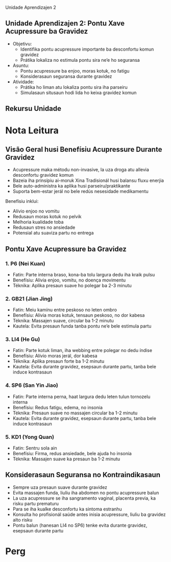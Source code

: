 Unidade Aprendizajen 2

## Unidade Aprendizajen 2: Pontu Xave Acupressure ba Gravidez
- Objetivu:
  * Identifika pontu acupressure importante ba desconfortu komun gravidez
  * Prátika lokaliza no estimula pontu sira ne’e ho seguransa
- Asuntu:
  * Pontu acupressure ba enjoo, moras kotuk, no fatigu 
  * Konsiderasaun seguransa durante gravidez
- Atividade:
  * Prátika ho liman atu lokaliza pontu sira iha parseiru
  * Simulasaun situsaun hodi lida ho keixa gravidez komun

## Rekursu Unidade 

# Nota Leitura

## Visão Geral husi Benefísiu Acupressure Durante Gravidez

- Acupressure maka métodu non-invasive, la uza droga atu allevia desconfortu gravidez komun
- Bazeia iha prinsípiu ai-moruk Xina Tradisionál husi balansu fluxu enerjia
- Bele auto-administra ka aplika husi parseiru/praktikante
- Suporta bem-estar jerál no bele redús nesesidade medikamentu

Benefísiu inklui:
- Alívio enjoo no vomitu
- Redusaun moras kotuk no pelvik
- Melhoria kualidade toba
- Redusaun stres no ansiedade
- Potensial atu suaviza partu no entrega

## Pontu Xave Acupressure ba Gravidez

### 1. P6 (Nei Kuan)
- Fatin: Parte interna braso, kona-ba tolu largura dedu iha kraik pulsu
- Benefísiu: Alivia enjoo, vomitu, no doença movimentu
- Téknika: Aplika presaun suave ho polegar ba 2-3 minutu

### 2. GB21 (Jian Jing)
- Fatin: Meiu kamínu entre peskoso no leten ombro
- Benefísiu: Alivia moras kotuk, tensaun peskoso, no dor kabesa
- Téknika: Massajen suave, circular ba 1-2 minutu
- Kautela: Evita presaun funda tanba pontu ne’e bele estimula partu

### 3. LI4 (He Gu)
- Fatin: Parte kotuk liman, iha webbing entre polegar no dedu índise
- Benefísiu: Alívio moras jerál, dor kabesa
- Téknika: Aplika presaun forte ba 1-2 minutu
- Kautela: Evita durante gravidez, esepsaun durante partu, tanba bele induce kontrasaun

### 4. SP6 (San Yin Jiao)
- Fatin: Parte interna perna, haat largura dedu leten tulun tornozelu interna
- Benefísiu: Redus fatigu, edema, no insonia
- Téknika: Presaun suave no massajen circular ba 1-2 minutu
- Kautela: Evita durante gravidez, esepsaun durante partu, tanba bele induce kontrasaun

### 5. KD1 (Yong Quan)
- Fatin: Sentru sola ain
- Benefísiu: Firma, redus ansiedade, bele ajuda ho insonia
- Téknika: Massajen suave ka presaun ba 1-2 minutu

## Konsiderasaun Seguransa no Kontraindikasaun

- Sempre uza presaun suave durante gravidez
- Evita massajen funda, liuliu iha abdomen no pontu acupressure balun
- La uza acupressure se iha sangramento vaginal, placenta previa, ka risku partu prematuru
- Para se iha kualke desconfortu ka sintoma estranhu
- Konsulta ho profisionál saúde antes inisia acupressure, liuliu ba gravidez alto risku
- Pontu balun (hanesan LI4 no SP6) tenke evita durante gravidez, esepsaun durante partu

# Perg